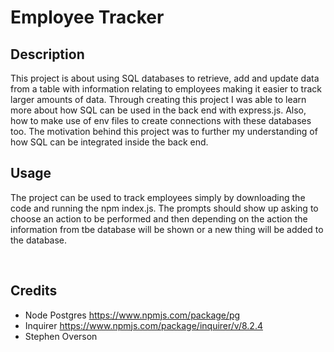 # Employee Tracker

## Description
This project is about using SQL databases to retrieve, add and update data from a table with information relating to employees making it easier to track larger amounts of data. Through creating this project I was able to learn more about how SQL can be used in the back end with express.js. Also, how to make use of env files to create connections with these databases too. The motivation behind this project was to further my understanding of how SQL can be integrated inside the back end.  

## Usage
The project can be used to track employees simply by downloading the code and running the npm index.js. The prompts should show up asking to choose an action to be performed and then depending on the action the information from tbe database will be shown or a new thing will be added to the database. 

![]() ![]()

## Credits
- Node Postgres https://www.npmjs.com/package/pg
- Inquirer https://www.npmjs.com/package/inquirer/v/8.2.4
- Stephen Overson 

